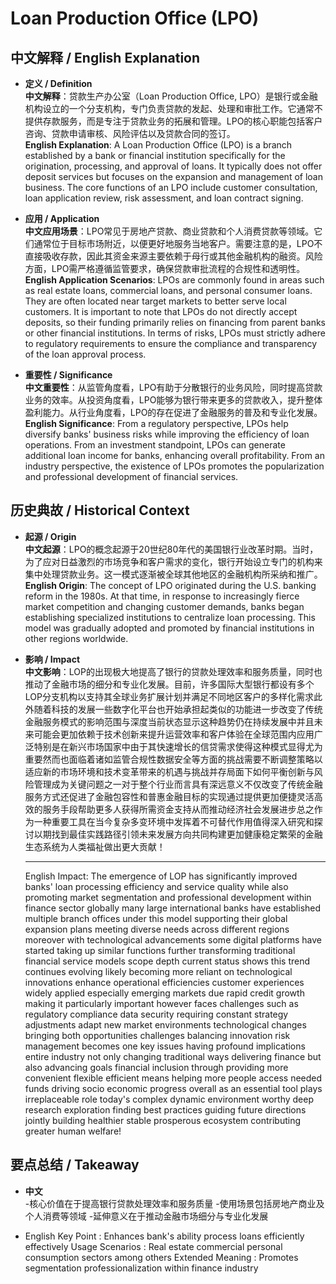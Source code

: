 # Loan Production Office (LPO)

## 中文解释 / English Explanation

* **定义 / Definition**  
  **中文解释**：贷款生产办公室（Loan Production Office, LPO）是银行或金融机构设立的一个分支机构，专门负责贷款的发起、处理和审批工作。它通常不提供存款服务，而是专注于贷款业务的拓展和管理。LPO的核心职能包括客户咨询、贷款申请审核、风险评估以及贷款合同的签订。  
  **English Explanation**: A Loan Production Office (LPO) is a branch established by a bank or financial institution specifically for the origination, processing, and approval of loans. It typically does not offer deposit services but focuses on the expansion and management of loan business. The core functions of an LPO include customer consultation, loan application review, risk assessment, and loan contract signing.

* **应用 / Application**  
  **中文应用场景**：LPO常见于房地产贷款、商业贷款和个人消费贷款等领域。它们通常位于目标市场附近，以便更好地服务当地客户。需要注意的是，LPO不直接吸收存款，因此其资金来源主要依赖于母行或其他金融机构的融资。风险方面，LPO需严格遵循监管要求，确保贷款审批流程的合规性和透明性。  
  **English Application Scenarios**: LPOs are commonly found in areas such as real estate loans, commercial loans, and personal consumer loans. They are often located near target markets to better serve local customers. It is important to note that LPOs do not directly accept deposits, so their funding primarily relies on financing from parent banks or other financial institutions. In terms of risks, LPOs must strictly adhere to regulatory requirements to ensure the compliance and transparency of the loan approval process.

* **重要性 / Significance**  
  **中文重要性**：从监管角度看，LPO有助于分散银行的业务风险，同时提高贷款业务的效率。从投资角度看，LPO能够为银行带来更多的贷款收入，提升整体盈利能力。从行业角度看，LPO的存在促进了金融服务的普及和专业化发展。  
  **English Significance**: From a regulatory perspective, LPOs help diversify banks' business risks while improving the efficiency of loan operations. From an investment standpoint, LPOs can generate additional loan income for banks, enhancing overall profitability. From an industry perspective, the existence of LPOs promotes the popularization and professional development of financial services.

## 历史典故 / Historical Context

* **起源 / Origin**  
  **中文起源**：LPO的概念起源于20世纪80年代的美国银行业改革时期。当时，为了应对日益激烈的市场竞争和客户需求的变化，银行开始设立专门的机构来集中处理贷款业务。这一模式逐渐被全球其他地区的金融机构所采纳和推广。  
  **English Origin**: The concept of LPO originated during the U.S. banking reform in the 1980s. At that time, in response to increasingly fierce market competition and changing customer demands, banks began establishing specialized institutions to centralize loan processing. This model was gradually adopted and promoted by financial institutions in other regions worldwide.

* **影响 / Impact**  
  **中文影响**：LOP的出现极大地提高了银行的贷款处理效率和服务质量，同时也推动了金融市场的细分和专业化发展。目前，许多国际大型银行都设有多个LOP分支机构以支持其全球业务扩展计划并满足不同地区客户的多样化需求此外随着科技的发展一些数字化平台也开始承担起类似的功能进一步改变了传统金融服务模式的影响范围与深度当前状态显示这种趋势仍在持续发展中并且未来可能会更加依赖于技术创新来提升运营效率和客户体验在全球范围内应用广泛特别是在新兴市场国家中由于其快速增长的信贷需求使得这种模式显得尤为重要然而也面临着诸如监管合规性数据安全等方面的挑战需要不断调整策略以适应新的市场环境和技术变革带来的机遇与挑战并存局面下如何平衡创新与风险管理成为关键问题之一对于整个行业而言具有深远意义不仅改变了传统金融服务方式还促进了金融包容性和普惠金融目标的实现通过提供更加便捷灵活高效的服务手段帮助更多人获得所需资金支持从而推动经济社会发展进步总之作为一种重要工具在当今复杂多变环境中发挥着不可替代作用值得深入研究和探讨以期找到最佳实践路径引领未来发展方向共同构建更加健康稳定繁荣的金融生态系统为人类福祉做出更大贡献！ 
   * * * * * * * * * * * * * * * 
   English Impact: The emergence of LOP has significantly improved banks' loan processing efficiency and service quality while also promoting market segmentation and professional development within finance sector globally many large international banks have established multiple branch offices under this model supporting their global expansion plans meeting diverse needs across different regions moreover with technological advancements some digital platforms have started taking up similar functions further transforming traditional financial service models scope depth current status shows this trend continues evolving likely becoming more reliant on technological innovations enhance operational efficiencies customer experiences widely applied especially emerging markets due rapid credit growth making it particularly important however faces challenges such as regulatory compliance data security requiring constant strategy adjustments adapt new market environments technological changes bringing both opportunities challenges balancing innovation risk management becomes one key issues having profound implications entire industry not only changing traditional ways delivering finance but also advancing goals financial inclusion through providing more convenient flexible efficient means helping more people access needed funds driving socio economic progress overall as an essential tool plays irreplaceable role today's complex dynamic environment worthy deep research exploration finding best practices guiding future directions jointly building healthier stable prosperous ecosystem contributing greater human welfare!

## 要点总结 / Takeaway

* **中文**  
   -核心价值在于提高银行贷款处理效率和服务质量
   -使用场景包括房地产商业及个人消费等领域
   -延伸意义在于推动金融市场细分与专业化发展

* English 
   Key Point : Enhances bank's ability process loans efficiently effectively
   Usage Scenarios : Real estate commercial personal consumption sectors among others
 Extended Meaning : Promotes segmentation professionalization within finance industry
